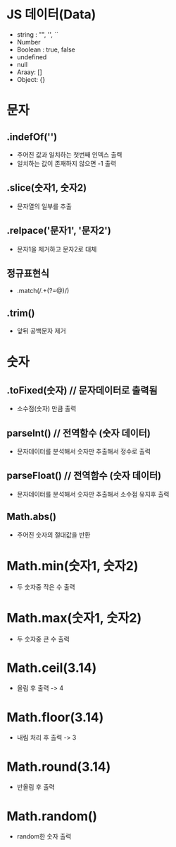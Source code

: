 # JS 데이터(Data)

- string : "", '', ``
- Number
- Boolean : true, false
- undefined 
- null
- Araay: []
- Object: {}

# 문자
## .indefOf('')
- 주어진 값과 일치하는 첫번째 인덱스 출력
- 일치하는 값이 존재하지 않으면 -1 출력

## .slice(숫자1, 숫자2)
- 문자열의 일부를 추출

## .relpace('문자1', '문자2')
- 문자1을 제거하고 문자2로 대체

## 정규표현식
- .match(/.+(?=@)/)

## .trim()
- 앞뒤 공백문자 제거

# 숫자
## .toFixed(숫자)   //  문자데이터로 출력됨
- 소수점(숫자) 만큼 출력

## parseInt() // 전역함수 (숫자 데이터)
- 문자데이터를 분석해서 숫자만 추출해서 정수로 출력

## parseFloat() // 전역함수 (숫자 데이터)
- 문자데이터를 분석해서 숫자만 추출해서 소수점 유지후 출력

## Math.abs()
- 주어진 숫자의 절대값을 반환

# Math.min(숫자1, 숫자2)
- 두 숫자중 작은 수 출력

# Math.max(숫자1, 숫자2)
- 두 숫자중 큰 수 출력

# Math.ceil(3.14)
- 올림 후 출력 -> 4

# Math.floor(3.14)
- 내림 처리 후 출력 -> 3

# Math.round(3.14)
- 반올림 후 출력

# Math.random()
- random한 숫자 출력